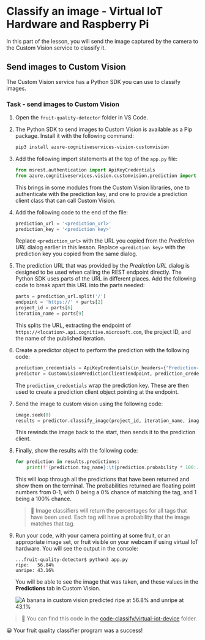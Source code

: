 # Classify an image - Virtual IoT Hardware and Raspberry Pi

In this part of the lesson, you will send the image captured by the camera to the Custom Vision service to classify it.

## Send images to Custom Vision

The Custom Vision service has a Python SDK you can use to classify images.

### Task - send images to Custom Vision

1. Open the `fruit-quality-detector` folder in VS Code.

1. The Python SDK to send images to Custom Vision is available as a Pip package. Install it with the following command:

    ```sh
    pip3 install azure-cognitiveservices-vision-customvision
    ```

1. Add the following import statements at the top of the `app.py` file:

    ```python
    from msrest.authentication import ApiKeyCredentials
    from azure.cognitiveservices.vision.customvision.prediction import CustomVisionPredictionClient
    ```

    This brings in some modules from the Custom Vision libraries, one to authenticate with the prediction key, and one to provide a prediction client class that can call Custom Vision.

1. Add the following code to the end of the file:

    ```python
    prediction_url = '<prediction_url>'
    prediction_key = '<prediction key>'
    ```

    Replace `<prediction_url>` with the URL you copied from the *Prediction URL* dialog earlier in this lesson. Replace `<prediction key>` with the prediction key you copied from the same dialog.

1. The prediction URL that was provided by the *Prediction URL* dialog is designed to be used when calling the REST endpoint directly. The Python SDK uses parts of the URL in different places. Add the following code to break apart this URL into the parts needed:

    ```python
    parts = prediction_url.split('/')
    endpoint = 'https://' + parts[2]
    project_id = parts[6]
    iteration_name = parts[9]
    ```

    This splits the URL, extracting the endpoint of `https://<location>.api.cognitive.microsoft.com`, the project ID, and the name of the published iteration.

1. Create a predictor object to perform the prediction with the following code:

    ```python
    prediction_credentials = ApiKeyCredentials(in_headers={"Prediction-key": prediction_key})
    predictor = CustomVisionPredictionClient(endpoint, prediction_credentials)
    ```

    The `prediction_credentials` wrap the prediction key. These are then used to create a prediction client object pointing at the endpoint.

1. Send the image to custom vision using the following code:

    ```python
    image.seek(0)
    results = predictor.classify_image(project_id, iteration_name, image)
    ```

    This rewinds the image back to the start, then sends it to the prediction client.

1. Finally, show the results with the following code:

    ```python
    for prediction in results.predictions:
        print(f'{prediction.tag_name}:\t{prediction.probability * 100:.2f}%')
    ```

    This will loop through all the predictions that have been returned and show them on the terminal. The probabilities returned are floating point numbers from 0-1, with 0 being a 0% chance of matching the tag, and 1 being a 100% chance.

    > 💁 Image classifiers will return the percentages for all tags that have been used. Each tag will have a probability that the image matches that tag.

1. Run your code, with your camera pointing at some fruit, or an appropriate image set, or fruit visible on your webcam if using virtual IoT hardware. You will see the output in the console:

    ```output
    ...fruit-quality-detector$ python3 app.py
    ripe:   56.84%
    unripe: 43.16%
    ```

    You will be able to see the image that was taken, and these values in the **Predictions** tab in Custom Vision.

    ![A banana in custom vision predicted ripe at 56.8% and unripe at 43.1%](../../../images/custom-vision-banana-prediction.png)

> 💁 You can find this code in the [code-classify/virtual-iot-device](code-classify/virtual-iot-device) folder.

😀 Your fruit quality classifier program was a success!

